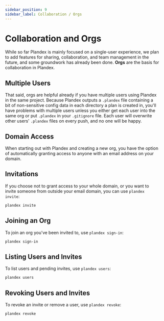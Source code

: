 ```yaml
---
sidebar_position: 9
sidebar_label: Collaboration / Orgs
---
```


# Collaboration and Orgs

While so far Plandex is mainly focused on a single-user experience, we plan to add features for sharing, collaboration, and team management in the future, and some groundwork has already been done. **Orgs** are the basis for collaboration in Plandex.

## Multiple Users

That said, orgs are helpful already if you have multiple users using Plandex in the same project. Because Plandex outputs a `.plandex` file containing a bit of non-sensitive config data in each directory a plan is created in, you'll have problems with multiple users unless you either get each user into the same org or put `.plandex` in your `.gitignore` file.  Each user will overwrite other users' `.plandex` files on every push, and no one will be happy.

## Domain Access

When starting out with Plandex and creating a new org, you have the option of automatically granting access to anyone with an email address on your domain.

## Invitations

If you choose not to grant access to your whole domain, or you want to invite someone from outside your email domain, you can use `plandex invite`:

```bash
plandex invite
```

## Joining an Org

To join an org you've been invited to, use `plandex sign-in`:

```bash
plandex sign-in
```

## Listing Users and Invites

To list users and pending invites, use `plandex users`:

```bash
plandex users
```

## Revoking Users and Invites

To revoke an invite or remove a user, use `plandex revoke`:

```bash
plandex revoke
```